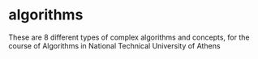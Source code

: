 # algorithms
These are 8 different types of complex algorithms and concepts, for the course of Algorithms in National Technical University of Athens
